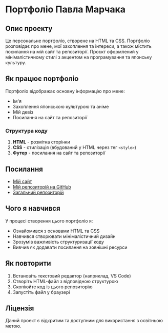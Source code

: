 # Портфоліо Павла Марчака

## Опис проекту

Це персональне портфоліо, створене на HTML та CSS. Портфоліо розповідає про мене, мої захоплення та інтереси, а також містить посилання на мій сайт та репозиторії. Проєкт оформлений у мінімалістичному стилі з акцентом на програмування та японську культуру.

## Як працює портфоліо

Портфоліо відображає основну інформацію про мене:

* Ім'я
* Захоплення японською культурою та аніме
* Мій девіз
* Посилання на сайт та репозиторії

### Структура коду

1. **HTML** - розмітка сторінки
2. **CSS** - стилізація (вбудований у HTML через тег `<style>`)
3. **Футер** - посилання на сайт та репозиторії

## Посилання

* [Мій сайт](https://gptonline.ai/)
* [Мій репозиторій на GitHub](https://github.com/ChapTeR749/portfolio/edit/main/README.md)
* [Загальний репозиторій](https://github.com/PorokhovnichenkoIryna/learning_git)

## Чого я навчився

У процесі створення цього портфоліо я:

* Ознайомився з основами HTML та CSS
* Навчився створювати мінімалістичний дизайн
* Зрозумів важливість структуризації коду
* Вивчив як додавати посилання на зовнішні ресурси

## Як повторити

1. Встановіть текстовий редактор (наприклад, VS Code)
2. Створіть HTML-файл з відповідною структурою
3. Скопіюйте код із цього репозиторію
4. Запустіть файл у браузері

## Ліцензія

Даний проект є відкритим та доступним для використання з освітньою метою.
